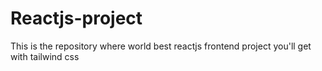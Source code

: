 # Reactjs-project
This is the repository where world best reactjs frontend project you'll get with tailwind css 
